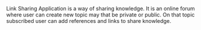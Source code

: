 Link Sharing Application is a way of sharing knowledge. 
It is an online forum where user can create new topic may that be private or public. 
On that topic subscribed user can add references and links to share knowledge.